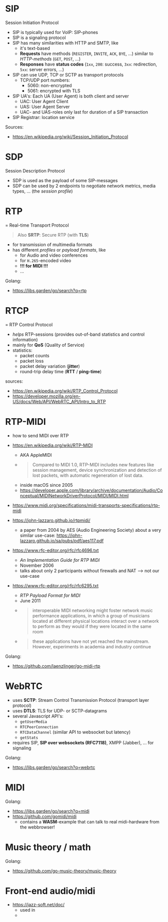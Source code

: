 # SIP

Session Initiation Protocol

- SIP is typically used for VoIP: SIP-phones
- SIP is a signaling protocol
- SIP has many similarities with HTTP and SMTP, like
    - it's text-based
    - **Requests** have methods (`REGISTER`, `INVITE`, `ACK`, `BYE`, ...) similar to *HTTP-methods* (`GET`, `POST`, ...)
    - **Responses** have **status codes** (`1xx`, `200`: success, `3xx`: redirection, `5xx`: server errors, ...)
- SIP can use UDP, TCP or SCTP as transport protocols
    - TCP/UDP port numbers:
        - 5060: non-encrypted
        - 5061: encrypted with TLS
- SIP UA's: Each UA (User Agent) is both client and server
    - UAC: User Agent Client
    - UAS: User Agent Server
    - UAC- and UAS-roles only last for duration of a SIP transaction
- SIP Registrar: location service

Sources:

- https://en.wikipedia.org/wiki/Session_Initiation_Protocol

# SDP 

Session Description Protocol

- SDP is used as the payload of some SIP-messages
- SDP can be used by 2 endpoints to negotiate network metrics, media types, ... (the *session profile*)

# RTP

= Real-time Transport Protocol

> Also **SRTP**: Secure RTP (with **TLS**)

- for transmission of multimedia formats
- has different *profiles* or *payload formats*, like
    - for Audio and video conferences
    - for `H.265`-encoded video
    - **!!! for MIDI !!!**
    - ...

Golang:

- https://libs.garden/go/search?q=rtp

# RTCP 

= RTP Control Protocol

- *helps* RTP-sessions (provides out-of-band statistics and control information)
- mainly for **QoS** (Quality of Service)
- statistics:
    - packet counts
    - packet loss
    - packet delay variation (**jitter**)
    - round-trip delay time (**RTT** / **ping-time**)

sources:

- https://en.wikipedia.org/wiki/RTP_Control_Protocol
- https://developer.mozilla.org/en-US/docs/Web/API/WebRTC_API/Intro_to_RTP

# RTP-MIDI

- how to send MIDI over RTP

- https://en.wikipedia.org/wiki/RTP-MIDI
    - AKA AppleMIDI
    - > Compared to MIDI 1.0, RTP-MIDI includes new features like session management, device synchronization and detection of lost packets, with automatic regeneration of lost data.
    - inside macOS since 2005
    - https://developer.apple.com/library/archive/documentation/Audio/Conceptual/MIDINetworkDriverProtocol/MIDI/MIDI.html
- https://www.midi.org/specifications/midi-transports-specifications/rtp-midi
- https://john-lazzaro.github.io/rtpmidi/
    - a paper from 2004 by AES (Audio Engineering Society) about a very similar use-case: https://john-lazzaro.github.io/sa/pubs/pdf/aes117.pdf
- https://www.rfc-editor.org/rfc/rfc4696.txt
    - *An Implementation Guide for RTP MIDI*
    - November 2006
    - talks about only 2 participants without firewalls and NAT --> not our use-case
- https://www.rfc-editor.org/rfc/rfc6295.txt
    - *RTP Payload Format for MIDI*
    - June 2011
    - > interoperable MIDI networking might foster network music performance applications, in which a group of musicians located at different physical locations interact over a network to perform as  they would if they were located in the same room
    - > these applications have not yet reached the mainstream.  However, experiments in academia and industry continue

Golang:

- https://github.com/laenzlinger/go-midi-rtp

# WebRTC

- uses **SCTP**: Stream Control Transmission Protocol (transport layer protocol)
- uses **DTLS**: TLS for UDP- or SCTP-datagrams
- several Javascript API's:
    - `getUserMedia`
    - `RTCPeerConnection`
    - `RTCDataChannel` (similar API to websocket but latency)
    - `getStats`
- requires SIP, **SIP over websockets (RFC7118)**, XMPP (Jabber), ... for signaling

Golang:

- https://libs.garden/go/search?q=webrtc



# MIDI

Golang:

- https://libs.garden/go/search?q=midi
- https://github.com/gomidi/midi
    - contains a **WASM**-example that can talk to real midi-hardware from the webbrowser!


# Music theory / math

Golang:

- https://github.com/go-music-theory/music-theory


# Front-end audio/midi

- https://jazz-soft.net/doc/
    - used in [](../examples/p2p-webrtc/index.html)
    - 